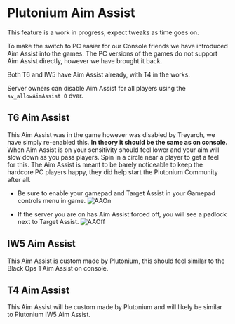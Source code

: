 # Plutonium Aim Assist

<Alert variant="warning">

This feature is a work in progress, expect tweaks as time goes on.

</Alert>

To make the switch to PC easier for our Console friends we have introduced Aim Assist into the games. The PC versions of the games do not support Aim Assist directly, however we have brought it back.

Both T6 and IW5 have Aim Assist already, with T4 in the works.

Server owners can disable Aim Assist for all players using the `sv_allowAimAssist 0` dvar.


## T6 Aim Assist
This Aim Assist was in the game however was disabled by Treyarch, we have simply re-enabled this. **In theory it should be the same as on console.** When Aim Assist is on your sensitivity should feel lower and your aim will slow down as you pass players. Spin in a circle near a player to get a feel for this.
The Aim Assist is meant to be barely noticeable to keep the hardcore PC players happy, they did help start the Plutonium Community after all.

* Be sure to enable your gamepad and Target Assist in your Gamepad controls menu in game.
![AAOn]( https://i.imgur.com/fPukr0z.png)

* If the server you are on has Aim Assist forced off, you will see a padlock next to Target Assist.
![AAOff]( https://i.imgur.com/6s3wmCK.png )


## IW5 Aim Assist
This Aim Assist is custom made by Plutonium, this should feel similar to the Black Ops 1 Aim Assist on console.

<!--
* Be sure to enable your gamepad and Target Assist in your Gamepad controls menu in game.
![AAOn]()

* If the server you are on has Aim Assist forced off, you will see a padlock next to Target Assist.
![AAOff]()
-->

## T4 Aim Assist
This Aim Assist will be custom made by Plutonium and will likely be similar to Plutonium IW5 Aim Assist.
